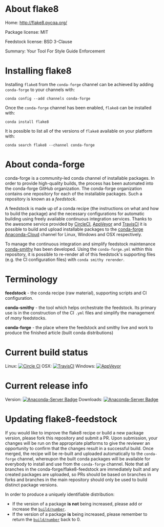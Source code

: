 About flake8
============

Home: http://flake8.pycqa.org/

Package license: MIT

Feedstock license: BSD 3-Clause

Summary: Your Tool For Style Guide Enforcement



Installing flake8
=================

Installing `flake8` from the `conda-forge` channel can be achieved by adding `conda-forge` to your channels with:

```
conda config --add channels conda-forge
```

Once the `conda-forge` channel has been enabled, `flake8` can be installed with:

```
conda install flake8
```

It is possible to list all of the versions of `flake8` available on your platform with:

```
conda search flake8 --channel conda-forge
```


About conda-forge
=================

conda-forge is a community-led conda channel of installable packages.
In order to provide high-quality builds, the process has been automated into the
conda-forge GitHub organization. The conda-forge organization contains one repository
for each of the installable packages. Such a repository is known as a *feedstock*.

A feedstock is made up of a conda recipe (the instructions on what and how to build
the package) and the necessary configurations for automatic building using freely
available continuous integration services. Thanks to the awesome service provided by
[CircleCI](https://circleci.com/), [AppVeyor](http://www.appveyor.com/)
and [TravisCI](https://travis-ci.org/) it is possible to build and upload installable
packages to the [conda-forge](https://anaconda.org/conda-forge)
[Anaconda-Cloud](http://docs.anaconda.org/) channel for Linux, Windows and OSX respectively.

To manage the continuous integration and simplify feedstock maintenance
[conda-smithy](http://github.com/conda-forge/conda-smithy) has been developed.
Using the ``conda-forge.yml`` within this repository, it is possible to re-render all of
this feedstock's supporting files (e.g. the CI configuration files) with ``conda smithy rerender``.


Terminology
===========

**feedstock** - the conda recipe (raw material), supporting scripts and CI configuration.

**conda-smithy** - the tool which helps orchestrate the feedstock.
                   Its primary use is in the construction of the CI ``.yml`` files
                   and simplify the management of *many* feedstocks.

**conda-forge** - the place where the feedstock and smithy live and work to
                  produce the finished article (built conda distributions)

Current build status
====================

Linux: [![Circle CI](https://circleci.com/gh/conda-forge/flake8-feedstock.svg?style=shield)](https://circleci.com/gh/conda-forge/flake8-feedstock)
OSX: [![TravisCI](https://travis-ci.org/conda-forge/flake8-feedstock.svg?branch=master)](https://travis-ci.org/conda-forge/flake8-feedstock)
Windows: [![AppVeyor](https://ci.appveyor.com/api/projects/status/github/conda-forge/flake8-feedstock?svg=True)](https://ci.appveyor.com/project/conda-forge/flake8-feedstock/branch/master)

Current release info
====================
Version: [![Anaconda-Server Badge](https://anaconda.org/conda-forge/flake8/badges/version.svg)](https://anaconda.org/conda-forge/flake8)
Downloads: [![Anaconda-Server Badge](https://anaconda.org/conda-forge/flake8/badges/downloads.svg)](https://anaconda.org/conda-forge/flake8)


Updating flake8-feedstock
=========================

If you would like to improve the flake8 recipe or build a new
package version, please fork this repository and submit a PR. Upon submission,
your changes will be run on the appropriate platforms to give the reviewer an
opportunity to confirm that the changes result in a successful build. Once
merged, the recipe will be re-built and uploaded automatically to the
`conda-forge` channel, whereupon the built conda packages will be available for
everybody to install and use from the `conda-forge` channel.
Note that all branches in the conda-forge/flake8-feedstock are
immediately built and any created packages are uploaded, so PRs should be based
on branches in forks and branches in the main repository should only be used to
build distinct package versions.

In order to produce a uniquely identifiable distribution:
 * If the version of a package **is not** being increased, please add or increase
   the [``build/number``](http://conda.pydata.org/docs/building/meta-yaml.html#build-number-and-string).
 * If the version of a package **is** being increased, please remember to return
   the [``build/number``](http://conda.pydata.org/docs/building/meta-yaml.html#build-number-and-string)
   back to 0.
